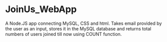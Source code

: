 # JoinUs_WebApp
A Node.JS app connecting MySQL, CSS and html.
Takes email provided by the user as an input, stores it in the MySQL database and returns total numbers of users joined till now using COUNT function.
